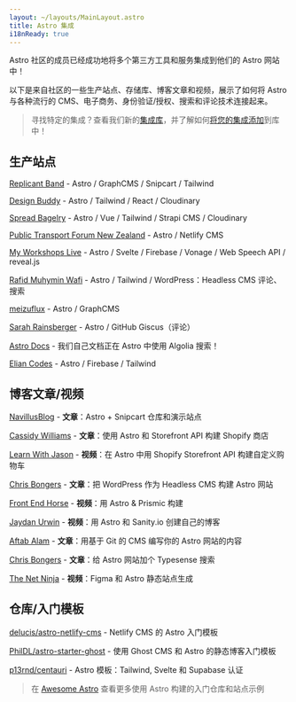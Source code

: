 ```yaml
---
layout: ~/layouts/MainLayout.astro
title: Astro 集成
i18nReady: true
---
```


Astro 社区的成员已经成功地将多个第三方工具和服务集成到他们的 Astro 网站中！

以下是来自社区的一些生产站点、存储库、博客文章和视频，展示了如何将 Astro 与各种流行的 CMS、电子商务、身份验证/授权、搜索和评论技术连接起来。

> 寻找特定的集成？查看我们新的[集成库](https://astro.build/integrations)，并了解如何[将您的集成添加](/en/guides/publish-to-npm/#integrations-library)到库中！

## 生产站点

[Replicant Band](https://replicant.band) - Astro / GraphCMS / Snipcart / Tailwind

[Design Buddy](https://design-buddy.netlify.app) - Astro / Tailwind / React / Cloudinary

[Spread Bagelry](https://spreadbagelry.com) - Astro / Vue / Tailwind / Strapi CMS / Cloudinary

[Public Transport Forum New Zealand](https://publictransportforum.nz/articles) - Astro / Netlify CMS

[My Workshops Live](https://myworkshops.live) - Astro / Svelte / Firebase / Vonage / Web Speech API / reveal.js

[Rafid Muhymin Wafi](https://softhardsystem.com/) -  Astro / Tailwind / WordPress：Headless CMS
评论、搜索

[meizuflux](https://meizuflux.com) - Astro / GraphCMS

[Sarah Rainsberger](https://www.rainsberger.ca/) - Astro / GitHub Giscus（评论）

[Astro Docs](https://github.com/withastro/docs) - 我们自己文档正在 Astro 中使用 Algolia 搜索！

[Elian Codes](https://www.elian.codes/) - Astro / Firebase / Tailwind

## 博客文章/视频

[NavillusBlog](https://navillus.dev/blog/astro-plus-snipcart) - **文章**：Astro + Snipcart 仓库和演示站点

[Cassidy Williams](https://www.netlify.com/blog/2021/07/23/build-a-modern-shopping-site-with-astro-and-serverless-functions/) - **文章**：使用 Astro 和 Storefront API 构建 Shopify 商店

[Learn With Jason](https://youtube.com/watch?v=FJOJmKFngLI) - **视频**：在 Astro 中用 Shopify Storefront API 构建自定义购物车

[Chris Bongers](https://blog.openreplay.com/building-an-astro-website-with-wordpress-as-a-headless-cms) - **文章**：把 WordPress 作为 Headless CMS 构建 Astro 网站

[Front End Horse](https://www.youtube.com/watch?v=qFUfuDSLdxM) - **视频**：用 Astro & Prismic 构建

[Jaydan Urwin](https://www.youtube.com/watch?v=-jAWLTfsSQw) - **视频**：用 Astro 和 Sanity.io 创建自己的博客

[Aftab Alam](https://aalam.vercel.app/blog/astro-and-git-cms-netlify) - **文章**：用基于 Git 的 CMS 编写你的 Astro 网站的内容

[Chris Bongers](https://aviyel.com/post/1006/adding-typesense-search-to-an-astro-static-generated-website) - **文章**：给 Astro 网站加个 Typesense 搜索

[The Net Ninja](https://www.youtube.com/playlist?list=PL4cUxeGkcC9hZm9NYpd4G-jhoeEk0ls--) - **视频**：Figma 和 Astro 静态站点生成

## 仓库/入门模板

[delucis/astro-netlify-cms](https://github.com/delucis/astro-netlify-cms/) -  Netlify CMS 的 Astro 入门模板

[PhilDL/astro-starter-ghost](https://github.com/PhilDL/astro-starter-ghost) - 使用 Ghost CMS 和 Astro 的静态博客入门模板

[p13rnd/centauri](https://github.com/p13rnd/centauri) - Astro 模板：Tailwind, Svelte 和 Supabase 认证

> 在 [Awesome Astro](https://github.com/one-aalam/awesome-astro#%E2%84%B9%EF%B8%8F-repositoriesstarter-kitscomponents) 查看更多使用 Astro 构建的入门仓库和站点示例
